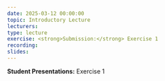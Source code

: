```yaml
---
date: 2025-03-12 00:00:00
topic: Introductory Lecture
lecturers:
type: lecture
exercise: <strong>Submission:</strong> Exercise 1
recording:
slides:
---
```


**Student Presentations:** Exercise 1
